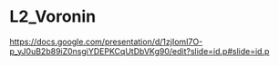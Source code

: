 # L2_Voronin
https://docs.google.com/presentation/d/1zjIomI7O-p_yJ0uB2b89iZ0nsgiYDEPKCqUtDbVKg90/edit?slide=id.p#slide=id.p
